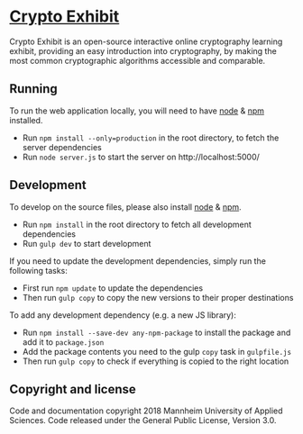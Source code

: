 # [Crypto Exhibit](http://www.crypto-exhib.it/)

Crypto Exhibit is an open-source interactive online cryptography learning exhibit, providing an easy introduction into cryptography, by making the most common cryptographic algorithms accessible and comparable.

## Running

To run the web application locally, you will need to have [node](https://nodejs.org/) &amp; [npm](https://www.npmjs.com/) installed.
* Run `npm install --only=production` in the root directory, to fetch the server dependencies
* Run `node server.js` to start the server on http://localhost:5000/

## Development

To develop on the source files, please also install [node](https://nodejs.org/) &amp; [npm](https://www.npmjs.com/).
* Run `npm install` in the root directory to fetch all development dependencies
* Run `gulp dev` to start development

If you need to update the development dependencies, simply run the following tasks:
* First run `npm update` to update the dependencies
* Then run `gulp copy` to copy the new versions to their proper destinations

To add any development dependency (e.g. a new JS library):
* Run `npm install --save-dev any-npm-package` to install the package and add it to `package.json`
* Add the package contents you need to the gulp `copy` task in `gulpfile.js`
* Then run `gulp copy` to check if everything is copied to the right location

## Copyright and license

Code and documentation copyright 2018 Mannheim University of Applied Sciences. Code released under the General Public License, Version 3.0.
